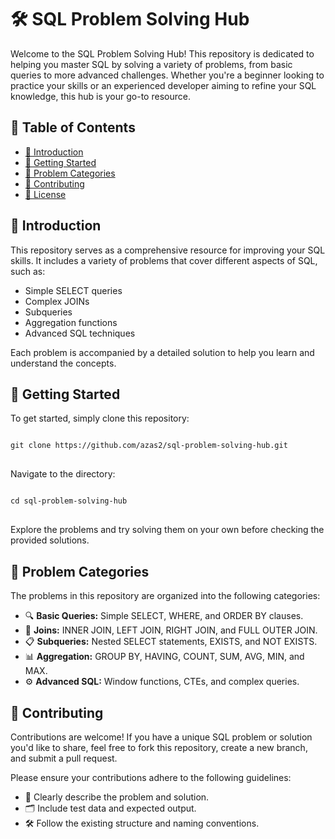 <!DOCTYPE html>
<html lang="en">
<head>
    <meta charset="UTF-8">
    <meta name="viewport" content="width=device-width, initial-scale=1.0">
</head>
<body>

<h1>🛠️ SQL Problem Solving Hub</h1>



<p>Welcome to the SQL Problem Solving Hub! This repository is dedicated to helping you master SQL by solving a variety of problems, from basic queries to more advanced challenges. Whether you're a beginner looking to practice your skills or an experienced developer aiming to refine your SQL knowledge, this hub is your go-to resource.</p>

<h2>📑 Table of Contents</h2>
<ul>
    <li><a href="#introduction">📖 Introduction</a></li>
    <li><a href="#getting-started">🚀 Getting Started</a></li>
    <li><a href="#problem-categories">📂 Problem Categories</a></li>
    <li><a href="#contributing">🤝 Contributing</a></li>
    <li><a href="#license">📜 License</a></li>
</ul>

<h2 id="introduction">📖 Introduction</h2>
<p>This repository serves as a comprehensive resource for improving your SQL skills. It includes a variety of problems that cover different aspects of SQL, such as:</p>
<ul>
    <li>Simple SELECT queries</li>
    <li>Complex JOINs</li>
    <li>Subqueries</li>
    <li>Aggregation functions</li>
    <li>Advanced SQL techniques</li>
</ul>
<p>Each problem is accompanied by a detailed solution to help you learn and understand the concepts.</p>

<h2 id="getting-started">🚀 Getting Started</h2>
<p>To get started, simply clone this repository:</p>
<pre>
<code>
git clone https://github.com/azas2/sql-problem-solving-hub.git
</code>
</pre>

<p>Navigate to the directory:</p>
<pre>
<code>
cd sql-problem-solving-hub
</code>
</pre>

<p>Explore the problems and try solving them on your own before checking the provided solutions.</p>

<h2 id="problem-categories">📂 Problem Categories</h2>
<p>The problems in this repository are organized into the following categories:</p>
<ul>
    <li>🔍 <b>Basic Queries:</b> Simple SELECT, WHERE, and ORDER BY clauses.</li>
    <li>🔗 <b>Joins:</b> INNER JOIN, LEFT JOIN, RIGHT JOIN, and FULL OUTER JOIN.</li>
    <li>📋 <b>Subqueries:</b> Nested SELECT statements, EXISTS, and NOT EXISTS.</li>
    <li>📊 <b>Aggregation:</b> GROUP BY, HAVING, COUNT, SUM, AVG, MIN, and MAX.</li>
    <li>⚙️ <b>Advanced SQL:</b> Window functions, CTEs, and complex queries.</li>
</ul>

<h2 id="contributing">🤝 Contributing</h2>
<p>Contributions are welcome! If you have a unique SQL problem or solution you'd like to share, feel free to fork this repository, create a new branch, and submit a pull request.</p>
<p>Please ensure your contributions adhere to the following guidelines:</p>
<ul>
    <li>📝 Clearly describe the problem and solution.</li>
    <li>🗂️ Include test data and expected output.</li>
    <li>🛠️ Follow the existing structure and naming conventions.</li>
</ul>



</body>
</html>
